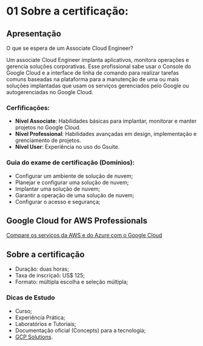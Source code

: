 # 01 Sobre a certificação:

## Apresentação

O que se espera de um Associate Cloud Engineer?

Um associate Cloud Engineer implanta aplicativos, monitora operações e gerencia soluções corporativas. Esse profissional sabe usar o Console do Google Cloud e a interface de linha de comando para realizar tarefas comuns baseadas na plataforma para a manutenção de uma ou mais soluções implantadas que usam os serviços gerenciados pelo Google ou autogerenciadas no Google Cloud.

### Cerfificações:
- **Nível Associate**: Habilidades básicas para implantar, monitorar e manter projetos no Google Cloud.
- **Nível Professional**: Habilidades avançadas em design, implementação e grenciamento de projetos.
- **Nível User**: Experiência no uso do Gsuite.

### Guia do exame de certificação (Domínios):
- Configurar um ambiente de solução de nuvem;
- Planejar e configurar uma solução de nuvem;
- Implantar uma solução de nuvem;
- Garantir a operação de uma solução de nuvem;
- Configurar o acesso e segurança;

## Google Cloud for AWS Professionals

[Compare os serviços da AWS e do Azure com o Google Cloud](https://cloud.google.com/free/docs/aws-azure-gcp-service-comparison)

## Sobre a certificação

- Duração: duas horas;
- Taxa de inscriçaõ: US$ 125;
- Formato: múltipla escolha e seleção múltipla;

### Dicas de Estudo

- Curso;
- Experiência Prática;
- Laboratórios e Tutoriais;
- Documentação oficial (Concepts) para a tecnologia;
- [GCP Solutions](https://cloud.google.com/solutions?hl=pt-br).















